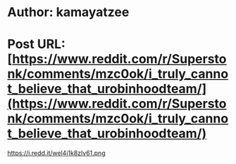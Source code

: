 # Author: kamayatzee
# Post URL: [https://www.reddit.com/r/Superstonk/comments/mzc0ok/i_truly_cannot_believe_that_urobinhoodteam/](https://www.reddit.com/r/Superstonk/comments/mzc0ok/i_truly_cannot_believe_that_urobinhoodteam/)


https://i.redd.it/wel4j1k8zlv61.png